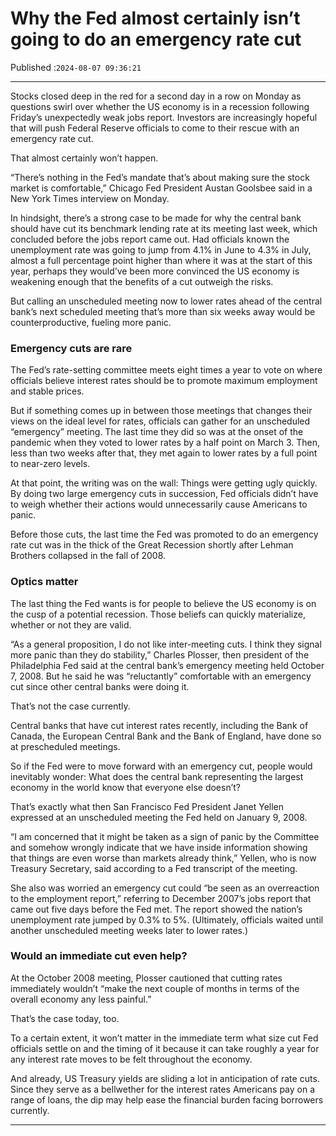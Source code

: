 # Why the Fed almost certainly isn’t going to do an emergency rate cut

Published :`2024-08-07 09:36:21`

---

Stocks closed deep in the red for a second day in a row on Monday as questions swirl over whether the US economy is in a recession following Friday’s unexpectedly weak jobs report. Investors are increasingly hopeful that will push Federal Reserve officials to come to their rescue with an emergency rate cut.

That almost certainly won’t happen.

“There’s nothing in the Fed’s mandate that’s about making sure the stock market is comfortable,” Chicago Fed President Austan Goolsbee said in a New York Times interview on Monday.

In hindsight, there’s a strong case to be made for why the central bank should have cut its benchmark lending rate at its meeting last week, which concluded before the jobs report came out. Had officials known the unemployment rate was going to jump from 4.1% in June to 4.3% in July, almost a full percentage point higher than where it was at the start of this year, perhaps they would’ve been more convinced the US economy is weakening enough that the benefits of a cut outweigh the risks.

But calling an unscheduled meeting now to lower rates ahead of the central bank’s next scheduled meeting that’s more than six weeks away would be counterproductive, fueling more panic.

### Emergency cuts are rare

The Fed’s rate-setting committee meets eight times a year to vote on where officials believe interest rates should be to promote maximum employment and stable prices.

But if something comes up in between those meetings that changes their views on the ideal level for rates, officials can gather for an unscheduled “emergency” meeting. The last time they did so was at the onset of the pandemic when they voted to lower rates by a half point on March 3. Then, less than two weeks after that, they met again to lower rates by a full point to near-zero levels.

At that point, the writing was on the wall: Things were getting ugly quickly. By doing two large emergency cuts in succession, Fed officials didn’t have to weigh whether their actions would unnecessarily cause Americans to panic.

Before those cuts, the last time the Fed was promoted to do an emergency rate cut was in the thick of the Great Recession shortly after Lehman Brothers collapsed in the fall of 2008.

### Optics matter

The last thing the Fed wants is for people to believe the US economy is on the cusp of a potential recession. Those beliefs can quickly materialize, whether or not they are valid.

“As a general proposition, I do not like inter-meeting cuts. I think they signal more panic than they do stability,” Charles Plosser, then president of the Philadelphia Fed said at the central bank’s emergency meeting held October 7, 2008. But he said he was “reluctantly” comfortable with an emergency cut since other central banks were doing it.

That’s not the case currently.

Central banks that have cut interest rates recently, including the Bank of Canada, the European Central Bank and the Bank of England, have done so at prescheduled meetings.

So if the Fed were to move forward with an emergency cut, people would inevitably wonder: What does the central bank representing the largest economy in the world know that everyone else doesn’t?

That’s exactly what then San Francisco Fed President Janet Yellen expressed at an unscheduled meeting the Fed held on January 9, 2008.

“I am concerned that it might be taken as a sign of panic by the Committee and somehow wrongly indicate that we have inside information showing that things are even worse than markets already think,” Yellen, who is now Treasury Secretary, said according to a Fed transcript of the meeting.

She also was worried an emergency cut could “be seen as an overreaction to the employment report,” referring to December 2007’s jobs report that came out five days before the Fed met. The report showed the nation’s unemployment rate jumped by 0.3% to 5%. (Ultimately, officials waited until another unscheduled meeting weeks later to lower rates.)

### Would an immediate cut even help?

At the October 2008 meeting, Plosser cautioned that cutting rates immediately wouldn’t “make the next couple of months in terms of the overall economy any less painful.”

That’s the case today, too.

To a certain extent, it won’t matter in the immediate term what size cut Fed officials settle on and the timing of it because it can take roughly a year for any interest rate moves to be felt throughout the economy.

And already, US Treasury yields are sliding a lot in anticipation of rate cuts. Since they serve as a bellwether for the interest rates Americans pay on a range of loans, the dip may help ease the financial burden facing borrowers currently.

---

